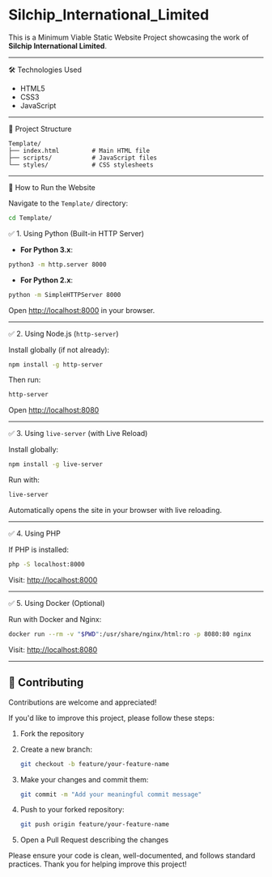 # Silchip\_International\_Limited

This is a Minimum Viable Static Website Project showcasing the work of **Silchip International Limited**.

---

🛠 Technologies Used

* HTML5
* CSS3
* JavaScript

---

📁 Project Structure

```
Template/
├── index.html         # Main HTML file
├── scripts/           # JavaScript files
└── styles/            # CSS stylesheets
```

---
 🚀 How to Run the Website

Navigate to the `Template/` directory:

```bash
cd Template/
```

✅ 1. Using Python (Built-in HTTP Server)

* **For Python 3.x**:

```bash
python3 -m http.server 8000
```

* **For Python 2.x**:

```bash
python -m SimpleHTTPServer 8000
```

Open [http://localhost:8000](http://localhost:8000) in your browser.

---

✅ 2. Using Node.js (`http-server`)

Install globally (if not already):

```bash
npm install -g http-server
```

Then run:

```bash
http-server
```

Open [http://localhost:8080](http://localhost:8080)

---

✅ 3. Using `live-server` (with Live Reload)

Install globally:

```bash
npm install -g live-server
```

Run with:

```bash
live-server
```

Automatically opens the site in your browser with live reloading.

---

✅ 4. Using PHP

If PHP is installed:

```bash
php -S localhost:8000
```

Visit: [http://localhost:8000](http://localhost:8000)

---
 ✅ 5. Using Docker (Optional)

Run with Docker and Nginx:

```bash
docker run --rm -v "$PWD":/usr/share/nginx/html:ro -p 8080:80 nginx
```

Visit: [http://localhost:8080](http://localhost:8080)

---

## 🤝 Contributing

Contributions are welcome and appreciated!

If you'd like to improve this project, please follow these steps:

1. Fork the repository
2. Create a new branch:

   ```bash
   git checkout -b feature/your-feature-name
   ```
3. Make your changes and commit them:

   ```bash
   git commit -m "Add your meaningful commit message"
   ```
4. Push to your forked repository:

   ```bash
   git push origin feature/your-feature-name
   ```
5. Open a Pull Request describing the changes

Please ensure your code is clean, well-documented, and follows standard practices. Thank you for helping improve this project!

